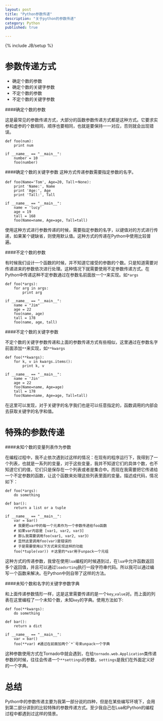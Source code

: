 ```yaml
---
layout: post
title: "Python参数传递"
description: "关于python的参数传递"
category: Python
published: true

---
```

{% include JB/setup %}

参数传递方式
==========

 * 确定个数的参数
 * 确定个数的关键字参数
 * 不定个数的参数
 * 不定个数的关键字参数
 
####确定个数的参数

这是最常见的参数传递方式，大部分的函数参数传递方式都是这种方式。它要求实参和虚参的个数相同，顺序也要相同，也就是要保持一一对应，否则就会出现错误。

    def foo(num):
        print num
        
    if __name__ == "__main__":
        number = 10
        foo(number)
        
####确定个数的关键字参数
这种方式传递参数需要指定参数的名字。

    def foo(Name='Tom', Age=20, Tall＝None):
        print 'Name:', Name
        print 'Age:', Age
        print 'Tall:', Tall
    
    if __name__ == "__main__":
        name = 'lucy'
        age = 19
        tall = 168
        foo(Name=name, Age=age, Tall=tall)
        
使用这种方式进行参数传递的时候，需要指定参数的名字，以键值对的方式进行传递，如果某个键缺省，则使用默认值。这种方式的传递在Python中使用比较普遍。

####不定个数的参数

有时候我们设计一个函数的时候，并不知道它接受的参数的个数。只是知道需要对传递进来的参数依次进行处理。这种情况下就需要使用不定参数传递方式。在Python中传递这种不定参数通过在参数名前面放一个`*`来实现。如`*args`

    def foo(*args):
        for arg in args:
            print arg
            
    if __name__ == "__main__":
        name = "Jim"
        age = 22
        foo(name, age)
        tall = 178
        foo(name, age, tall)
        
####不定个数的关键字参数

不定个数的关键字参数传递和上面的参数传递方式有些相似，这里通过在参数名字前面添加`**`来实现，如`**kwargs`

    def foo(**kwargs):
        for k, v in kwargs.items():
            print k, v
            
    if __name__ == "__main__":
        name = 'Jin'
        age = 22
        foo(Name=name, Age=age)
        tall = 178
        foo(Name=name, Age=age, Tall=tall)
        
在这里可以发现，对于关键字的名字我们也是可以任意指定的，函数调用的内部会去获取关键字的名字和值。

特殊的参数传递
============

####未知个数的变量列表作为参数

在编程过程中，我不止依次遇到过这样的情况：在现有的程序运行下，我得到了一个列表，也就是一系列的变量，对于这些变量，我并不知道它们的具体个数，也不知道它们的值，它们只是保存在一个列表或者是集合中。而现在我需要把它传递给一个不定参数的函数，让这个函数来处理这些列表里面的变量。描述成代码，情况如下：

    def foo(*args):
        do something
        
    def bar():
        return a list or a tuple
        
    if __name__ == "__main__":
        var = bar()
        # 我要把var中的每一个元素作为一个参数传递给foo函数
        # 如果var内容是 [var1, var2, var3]
        # 那么我需要调用foo(var1, var2, var3)
        # 显然这里调用foo(var)是错误的
        # 于是需要使用以下方式来实现这样的功能
        foo(*tuple(var)) ＃这里的*var用于unpack一个元组
        
这种方式的传递参数，我曾在使用`lua`编程的时候遇到过，在`lua`中允许函数返回多个返回值，并且可以通过`loadsrting`执行一段字符串代码。所以我可以通过编写一个函数来解决。在Python中则自带了这样的方法。

####未知个数和名字的关键字参数字典

和上面传递参数情形一样，这是这里需要传递的是一个`key`,`value`对。而上面的列表在这里编程了一个未知个数，未知`key`的字典。使用方法如下:

    def foo(**kwargs):
        do something
        
    def bar():
        return a dict
        
    if __name__ == "__main__":
        var = bar()
        foo(**var) #通过在前面加两个`*`号来unpack一个字典
        
这种参数使用方式在Tornado中就会遇到，在给`tornado.web.Application`类传递参数的时候，往往会传递一个`**settings`的参数，`settings`是我们在外面定义好的一个字典。

总结
===

Python中的参数传递主要为我第一部分说的四种，但是在某些编写环境下，会用到第二部分讲到的比较特殊的参数传递方式。至少我自己在Lua和Python的编程过程中都遇到过这样的情景。
        
 



